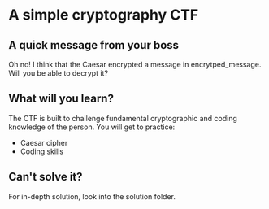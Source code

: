 # A simple cryptography CTF

## A quick message from your boss

Oh no! I think that the Caesar encrypted a message in encrytped_message. Will you be able to decrypt it?

## What will you learn?

The CTF is built to challenge fundamental cryptographic and coding knowledge of the person. You will get to practice:

* Caesar cipher
* Coding skills

## Can't solve it?

For in-depth solution, look into the solution folder.

